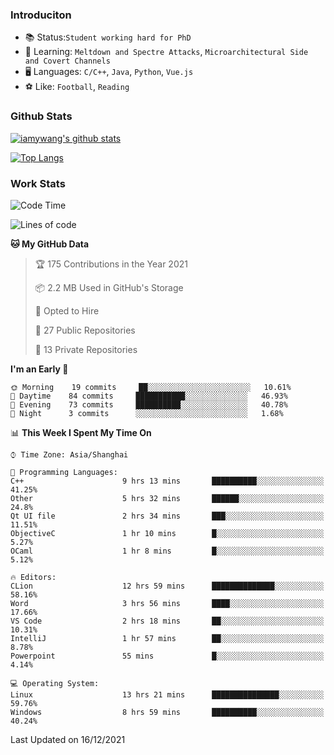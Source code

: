 ### Introduciton

- 📚 Status:`Student working hard for PhD`
- 🔎 Learning: `Meltdown and Spectre Attacks`, `Microarchitectural Side and Covert Channels`
- 🖥️ Languages: `C/C++`, `Java`, `Python`, `Vue.js`
- ⚽ Like: `Football`, `Reading`

### Github Stats

[![iamywang's github stats](https://github-readme-stats.vercel.app/api?username=iamywang&count_private=true&show_icons=true)]()

[![Top Langs](https://github-readme-stats.vercel.app/api/top-langs/?username=iamywang&layout=compact)]()

### Work Stats

<!--START_SECTION:waka-->
![Code Time](http://img.shields.io/badge/Code%20Time-31%20hrs%2059%20mins-blue)

![Lines of code](https://img.shields.io/badge/From%20Hello%20World%20I%27ve%20Written-539%20Thousand%20lines%20of%20code-blue)

**🐱 My GitHub Data** 

> 🏆 175 Contributions in the Year 2021
 > 
> 📦 2.2 MB Used in GitHub's Storage 
 > 
> 💼 Opted to Hire
 > 
> 📜 27 Public Repositories 
 > 
> 🔑 13 Private Repositories  
 > 
**I'm an Early 🐤** 

```text
🌞 Morning    19 commits     ██░░░░░░░░░░░░░░░░░░░░░░░   10.61% 
🌆 Daytime    84 commits     ███████████░░░░░░░░░░░░░░   46.93% 
🌃 Evening    73 commits     ██████████░░░░░░░░░░░░░░░   40.78% 
🌙 Night      3 commits      ░░░░░░░░░░░░░░░░░░░░░░░░░   1.68%

```


📊 **This Week I Spent My Time On** 

```text
⌚︎ Time Zone: Asia/Shanghai

💬 Programming Languages: 
C++                      9 hrs 13 mins       ██████████░░░░░░░░░░░░░░░   41.25% 
Other                    5 hrs 32 mins       ██████░░░░░░░░░░░░░░░░░░░   24.8% 
Qt UI file               2 hrs 34 mins       ███░░░░░░░░░░░░░░░░░░░░░░   11.51% 
ObjectiveC               1 hr 10 mins        █░░░░░░░░░░░░░░░░░░░░░░░░   5.27% 
OCaml                    1 hr 8 mins         █░░░░░░░░░░░░░░░░░░░░░░░░   5.12%

🔥 Editors: 
CLion                    12 hrs 59 mins      ██████████████░░░░░░░░░░░   58.16% 
Word                     3 hrs 56 mins       ████░░░░░░░░░░░░░░░░░░░░░   17.66% 
VS Code                  2 hrs 18 mins       ██░░░░░░░░░░░░░░░░░░░░░░░   10.31% 
IntelliJ                 1 hr 57 mins        ██░░░░░░░░░░░░░░░░░░░░░░░   8.78% 
Powerpoint               55 mins             █░░░░░░░░░░░░░░░░░░░░░░░░   4.14%

💻 Operating System: 
Linux                    13 hrs 21 mins      ███████████████░░░░░░░░░░   59.76% 
Windows                  8 hrs 59 mins       ██████████░░░░░░░░░░░░░░░   40.24%

```


 Last Updated on 16/12/2021
<!--END_SECTION:waka-->
